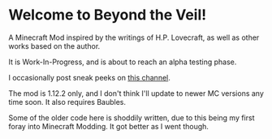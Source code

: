 # Welcome to Beyond the Veil!

A Minecraft Mod inspired by the writings of H.P. Lovecraft, as well as other works based on the author.

It is Work-In-Progress, and is about to reach an alpha testing phase.

I occasionally post sneak peeks on [this channel](https://www.youtube.com/channel/UCzjExgDSkPIOTaRLOK97x1Q).

The mod is 1.12.2 only, and I don't think I'll update to newer MC versions any time soon. It also requires Baubles.

Some of the older code here is shoddily written, due to this being my first foray into Minecraft Modding. It got better as I went though.